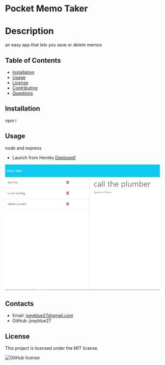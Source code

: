 # Pocket Memo Taker

# Description
an easy app that lets you save or delete memos
## Table of Contents 
* [Installation](#installation)
* [Usage](#usage)
* [License](#license)
* [Contributing](#contributing)
* [Questions](#contacts)
## Installation
npm i
## Usage
node and express 

* Launch from Heroku
<a href="https://pocket-memo-taker.herokuapp.com/"
target="_blank">Deployed!</a>

![Image1](./images/memotaker.png)

## Contacts
* Email: joeyblue27@gmail.com 
* GitHub: joeyblue27

## License
This project is licensed under the MIT license. 

![GitHub license](https://img.shields.io/badge/license-MIT-blue.svg)

